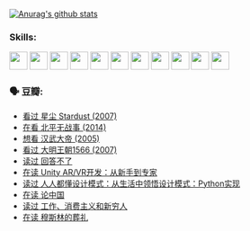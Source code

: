 
[![Anurag's github stats](https://github-readme-stats.vercel.app/api?username=w940853815)](https://github.com/anuraghazra/github-readme-stats)

### Skills:

<code><img height="32" src="https://cdn.jsdelivr.net/npm/simple-icons@v5/icons/python.svg"></code>
<code><img height="32" src="https://cdn.jsdelivr.net/npm/simple-icons@v5/icons/javascript.svg"></code>
<code><img height="32" src="https://cdn.jsdelivr.net/npm/simple-icons@v5/icons/django.svg"></code>
<code><img height="32" src="https://cdn.jsdelivr.net/npm/simple-icons@v5/icons/flask.svg"></code>
<code><img height="32" src="https://cdn.jsdelivr.net/npm/simple-icons@v5/icons/vuetify.svg"></code>
<code><img height="32" src="https://cdn.jsdelivr.net/npm/simple-icons@v5/icons/git.svg"></code>
<code><img height="32" src="https://cdn.jsdelivr.net/npm/simple-icons@v5/icons/docker.svg"></code>
<code><img height="32" src="https://cdn.jsdelivr.net/npm/simple-icons@v5/icons/postgresql.svg"></code>
<code><img height="32" src="https://cdn.jsdelivr.net/npm/simple-icons@v5/icons/elasticsearch.svg"></code>
<code><img height="32" src="https://cdn.jsdelivr.net/npm/simple-icons@v5/icons/macos.svg"></code>
<code><img height="32" src="https://cdn.jsdelivr.net/npm/simple-icons@v5/icons/linux.svg"></code>

### 🗣 豆瓣:

<!-- DOUBAN-ACTIVITIES:START -->
- [看过 星尘 Stardust‎ (2007)](https://www.douban.com/people/136069238/status/3822692117/?_i=49305181)
- [在看 北平无战事‎ (2014)](https://www.douban.com/people/136069238/status/3821449886/?_i=49305181)
- [想看 汉武大帝‎ (2005)](https://www.douban.com/people/136069238/status/3821405621/?_i=49305181)
- [看过 大明王朝1566‎ (2007)](https://www.douban.com/people/136069238/status/3821396719/?_i=49305181)
- [读过 回答不了](https://www.douban.com/people/136069238/status/3812155932/?_i=49305181)
- [在读 Unity AR/VR开发：从新手到专家](https://www.douban.com/people/136069238/status/3810864648/?_i=49305181)
- [读过 人人都懂设计模式：从生活中领悟设计模式：Python实现](https://www.douban.com/people/136069238/status/3806334005/?_i=49305181)
- [在读 论中国](https://www.douban.com/people/136069238/status/3805671678/?_i=49305181)
- [读过 工作、消费主义和新穷人](https://www.douban.com/people/136069238/status/3803834644/?_i=49305181)
- [在读 穆斯林的葬礼](https://www.douban.com/people/136069238/status/3802824932/?_i=49305181)
<!-- DOUBAN-ACTIVITIES:END -->
<!--
**w940853815/w940853815** is a ✨ _special_ ✨ repository because its `README.md` (this file) appears on your GitHub profile.

Here are some ideas to get you started:

- 🔭 I’m currently working on ...
- 🌱 I’m currently learning ...
- 👯 I’m looking to collaborate on ...
- 🤔 I’m looking for help with ...
- 💬 Ask me about ...
- 📫 How to reach me: ...
- 😄 Pronouns: ...
- ⚡ Fun fact: ...
-->
